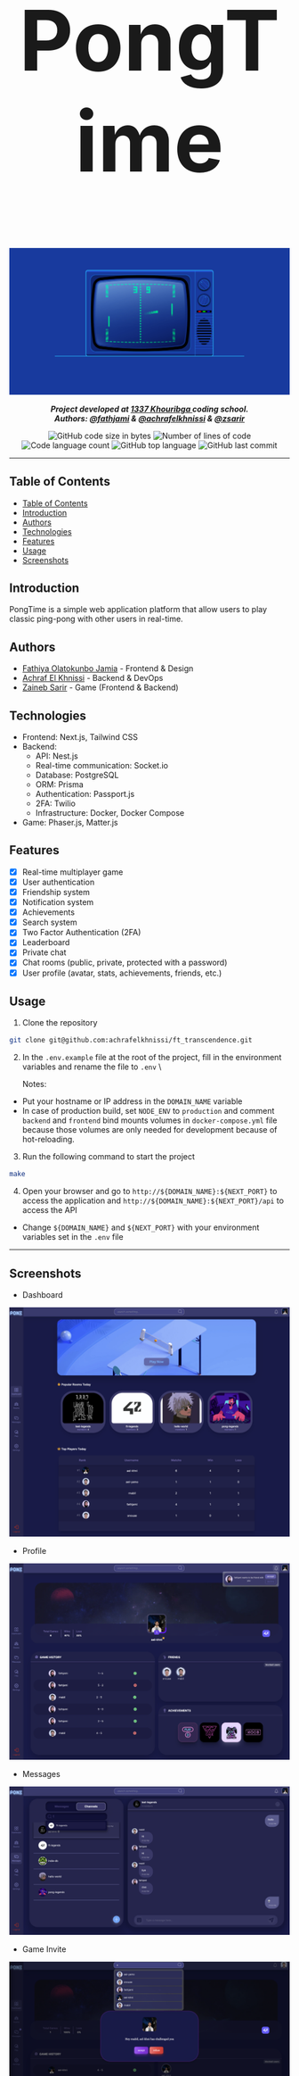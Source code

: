 <h1 align="center" style="font-size: 150px">PongTime</h1>

<p align="center">
<img src="./assets/pong-time.png" alt="How a server works" width="1000"/>
</p>

<p align="center">
	<b><i>Project developed at <a href="https://www.1337.ma/">1337 Khouribga </a> coding school.</i></b><br>
    <b><i>Authors: <a href="https://github.com/fathjami">@fathjami</a> & <a href="https://twitter.com/ashrafelkhnissi">@achrafelkhnissi</a> & <a href="https://github.com/zsarir23">@zsarir</a></i></b>
<!--
 <b><i>Grade: 125/100</i></b>
-->
</p>

<p align="center">
	<img alt="GitHub code size in bytes" src="https://img.shields.io/github/languages/code-size/achrafelkhnissi/ft_transcendence?color=blueviolet" />
	<img alt="Number of lines of code" src="https://img.shields.io/tokei/lines/github/achrafelkhnissi/ft_transcendence?color=blueviolet" />
	<img alt="Code language count" src="https://img.shields.io/github/languages/count/achrafelkhnissi/ft_transcendence?color=blue" />
	<img alt="GitHub top language" src="https://img.shields.io/github/languages/top/achrafelkhnissi/ft_transcendence?color=blue" />
	<img alt="GitHub last commit" src="https://img.shields.io/github/last-commit/achrafelkhnissi/ft_transcendence?color=brightgreen" />
</p>

---

## Table of Contents

- [Table of Contents](#table-of-contents)
- [Introduction](#introduction)
- [Authors](#authors)
- [Technologies](#technologies)
- [Features](#features)
- [Usage](#usage)
- [Screenshots](#screenshots)

## Introduction

PongTime is a simple web application platform that allow users to play classic ping-pong with other users in real-time.

## Authors

- [Fathiya Olatokunbo Jamia](https://github.com/fathjami) - Frontend & Design
- [Achraf El Khnissi](https://twitter.com/ashrafelkhnissi) - Backend & DevOps
- [Zaineb Sarir](https://github.com/zsarir23) - Game (Frontend & Backend)

## Technologies

- Frontend: Next.js, Tailwind CSS
- Backend:
  - API: Nest.js
  - Real-time communication: Socket.io
  - Database: PostgreSQL
  - ORM: Prisma
  - Authentication: Passport.js
  - 2FA: Twilio
  - Infrastructure: Docker, Docker Compose
- Game: Phaser.js, Matter.js

## Features

- [x] Real-time multiplayer game
- [x] User authentication
- [x] Friendship system
- [x] Notification system
- [x] Achievements
- [x] Search system
- [x] Two Factor Authentication (2FA)
- [x] Leaderboard
- [x] Private chat
- [x] Chat rooms (public, private, protected with a password)
- [x] User profile (avatar, stats, achievements, friends, etc.)

## Usage

1. Clone the repository

```sh
git clone git@github.com:achrafelkhnissi/ft_transcendence.git
```

2. In the `.env.example` file at the root of the project, fill in the environment variables and rename the file to `.env` \

   Notes:

- Put your hostname or IP address in the `DOMAIN_NAME` variable
- In case of production build, set `NODE_ENV` to `production` and comment `backend` and `frontend` bind mounts volumes in `docker-compose.yml` file because those volumes are only needed for development because of hot-reloading.

3. Run the following command to start the project

```sh
make
```

4. Open your browser and go to `http://${DOMAIN_NAME}:${NEXT_PORT}` to access the application and `http://${DOMAIN_NAME}:${NEXT_PORT}/api` to access the API

- Change `${DOMAIN_NAME}` and `${NEXT_PORT}` with your environment variables set in the `.env` file

---

## Screenshots

- Dashboard
<p align="center">
<img src="./assets/dashboard.png" alt="How a server works" width="1000"/>
</p>

- Profile
<p align="center">
<img src="./assets/profile.png" alt="How a server works" width="1000"/>
</p>

- Messages
<p align="center">
<img src="./assets/messages.png" alt="How a server works" width="1000"/>
</p>

- Game Invite
<p align="center">
<img src="./assets/game-invite.png" alt="How a server works" width="1000"/>
</p>

- Game
<p align="center">
<img src="./assets/match.png" alt="How a server works" width="1000"/>
</p>

- Game win
<p align="center">
<img src="./assets/match-win.png" alt="How a server works" width="1000"/>
</p>
